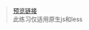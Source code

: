 > [预览链接](https://bilibili-niang.github.io/ExerciseExample/%E6%8B%89%E5%8B%BE%E7%BD%91%E7%BB%83%E4%B9%A0%E9%A1%B9%E7%9B%AE/bundle/index.html)  
> 此练习仅适用原生js和less
